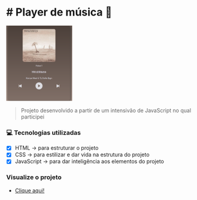 # # Player de música 🎵

<img src="./github.png" alt="project" style="width: 35%">

> Projeto desenvolvido a partir de um intensivão de JavaScript no qual participei

### 💻 Tecnologias utilizadas

- [x] HTML -> para estruturar o projeto
- [x] CSS -> para estilizar e dar vida na estrutura do projeto
- [x] JavaScript -> para dar inteligência aos elementos do projeto

###  Visualize o projeto

- <a href="https://65ba970465b4cc0675000e4f--clever-pegasus-adf115.netlify.app/" target="blank">Clique aqui!<a/>



